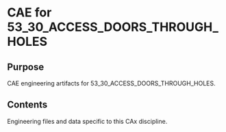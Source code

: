 # CAE for 53_30_ACCESS_DOORS_THROUGH_HOLES

## Purpose
CAE engineering artifacts for 53_30_ACCESS_DOORS_THROUGH_HOLES.

## Contents
Engineering files and data specific to this CAx discipline.
